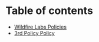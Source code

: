 # Table of contents

* [Wildfire Labs Policies](README.md)
* [3rd Policy Policy](3rd-policy-policy.md)

